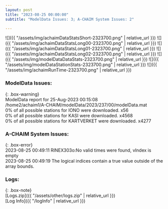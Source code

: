 ```yaml
---
layout: post
title: "2023-08-25 00:00:00"
subtitle: "ModelData Issues: 3; A-CHAIM System Issues: 2"

---
```


![]({{ "/assets/img/achaimDataStatsShort-2323700.png" | relative_url }})
![]({{ "/assets/img/achaimDataStatsLong00-2323700.png" | relative_url }})
![]({{ "/assets/img/achaimDataStatsLong01-2323700.png" | relative_url }})
![]({{ "/assets/img/achaimDataStatsLong02-2323700.png" | relative_url }})
![]({{ "/assets/img/modelDataDataStats-2323700.png" | relative_url }})
![]({{ "/assets/img/modelDataStationStats-2323700.png" | relative_url }})
![]({{ "/assets/img/achaimRunTime-2323700.png" | relative_url }})


### ModelData Issues:  
  
{: .box-warning}  
 ModelData report for 25-Aug-2023 00:15:08   
 /home2/achaim1/A-CHAIM/modelData/2023/237/00/modelData.mat   
 0% of all possible stations for IONO were downloaded. x56   
 0% of all possible stations for KASI were downloaded. x4568   
 0% of all possible stations for KARTVERKET were downloaded. x4277   
  
### A-CHAIM System Issues:  
  
{: .box-error}  
2023-08-25 00:49:11 RINEX303o:No valid times were found, vIndex is empty  
2023-08-25 00:49:19 The logical indices contain a true value outside of the array bounds.  

### Logs:  
  
{: .box-note}  
[Logs.zip]({{ "/assets/other/logs.zip" | relative_url }})  
[Log Info]({{ "/logInfo" | relative_url }})  
